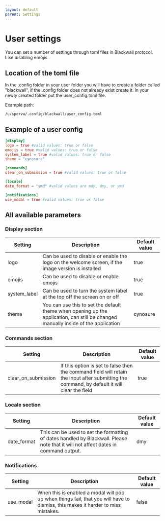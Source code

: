 ```yaml
---
layout: default
parent: Settings
---
```


# User settings

You can set a number of settings through toml files in Blackwall protocol. Like disabling emojis.

## Location of the toml file

In the .config folder in your user folder you will have to create a folder called "blackwall", if the .config folder does not already exist create it. In your newly created folder put the user_config.toml file.

Example path:

```txt
/u/sperva/.config/blackwall/user_config.toml
```

## Example of a user config

```toml
[display]
logo = true #valid values: true or false
emojis = true #valid values: true or false
system_label = true #valid values: true or false
theme = "cynosure"

[commands]
clear_on_submission = true #valid values: true or false

[locale]
date_format = "ymd" #valid values are mdy, dmy, or ymd

[notifications]
use_modal = true #valid values: true or false
```

## All available parameters

### Display section

| Setting | Description | Default value |
|---------|-------------|---------|
| logo    | Can be used to disable or enable the logo on the welcome screen, if the image version is installed            | true        |
| emojis        | Can be used to disable or enable emojis | true        |
| system_label        | Can be used to turn the system label at the top off the screen on or off | true        |
| theme        | You can use this to set the default theme when opening up the application, can still be changed manually inside of the application | cynosure        |

### Commands section

| Setting | Description | Default value |
|---------|-------------|---------|
| clear_on_submission        | If this option is set to false then the command field will retain the input after submitting the command, by default it will clear the field | true        |

### Locale section

| Setting | Description | Default value |
|---------|-------------|---------|
| date_format | This can be used to set the formatting of dates handled by Blackwall. Please note that it will not affect dates in command output. | dmy        |

### Notifications

| Setting | Description | Default value |
|---------|-------------|---------|
| use_modal | When this is enabled a modal will pop up when things fail, that you will have to dismiss, this makes it harder to miss mistakes. | false        |
